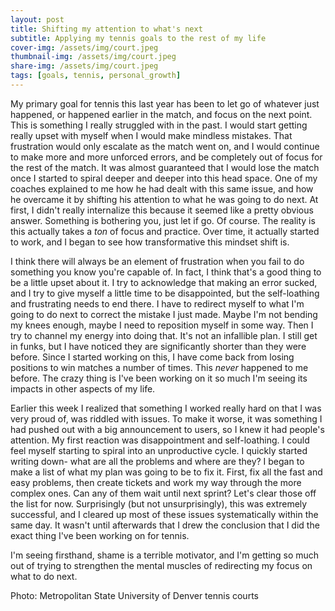 ```yaml
---
layout: post
title: Shifting my attention to what's next 
subtitle: Applying my tennis goals to the rest of my life 
cover-img: /assets/img/court.jpeg
thumbnail-img: /assets/img/court.jpeg
share-img: /assets/img/court.jpeg
tags: [goals, tennis, personal_growth]
---
```


My primary goal for tennis this last year has been to let go of whatever just happened, or happened earlier in the match, and focus on the next point. This is something I really struggled with in the past. I would start getting really upset with myself when I would make mindless mistakes. That frustration would only escalate as the match went on, and I would continue to make more and more unforced errors, and be completely out of focus for the rest of the match. It was almost guaranteed that I would lose the match once I started to spiral deeper and deeper into this head space. One of my coaches explained to me how he had dealt with this same issue, and how he overcame it by shifting his attention to what he was going to do next. At first, I didn't really internalize this because it seemed like a pretty obvious answer. Something is bothering you, just let if go. Of course. The reality is this actually takes a *ton* of focus and practice. Over time, it actually started to work, and I began to see how transformative this mindset shift is.

I think there will always be an element of frustration when you fail to do something you know you're capable of. In fact, I think that's a good thing to be a little upset about it. I try to acknowledge that making an error sucked, and I try to give myself a little time to be disappointed, but the self-loathing and frustrating needs to end there. I have to redirect myself to what I'm going to do next to correct the mistake I just made. Maybe I'm not bending my knees enough, maybe I need to reposition myself in some way. Then I try to channel my energy into doing that. It's not an infallible plan. I still get in funks, but I have noticed they are significantly shorter than they were before. Since I started working on this, I have come back from losing positions to win matches a number of times. This *never* happened to me before. The crazy thing is I've been working on it so much I'm seeing its impacts in other aspects of my life. 

Earlier this week I realized that something I worked really hard on that I was very proud of, was riddled with issues. To make it worse, it was something I had pushed out with a big announcement to users, so I knew it had people's attention. My first reaction was disappointment and self-loathing. I could feel myself starting to spiral into an unproductive cycle. I quickly started writing down- what are all the problems and where are they? I began to make a list of what my plan was going to be to fix it. First, fix all the fast and easy problems, then create tickets and work my way through the more complex ones. Can any of them wait until next sprint? Let's clear those off the list for now. Surprisingly (but not unsurprisingly), this was extremely successful, and I cleared up most of these issues systematically within the same day. It wasn't until afterwards that I drew the conclusion that I did the exact thing I've been working on for tennis. 

I'm seeing firsthand, shame is a terrible motivator, and I'm getting so much out of trying to strengthen the mental muscles of redirecting my focus on what to do next.

Photo: Metropolitan State University of Denver tennis courts